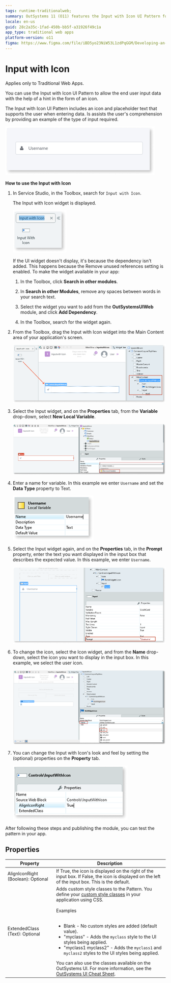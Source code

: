 ```yaml
---
tags: runtime-traditionalweb; 
summary: OutSystems 11 (O11) features the Input with Icon UI Pattern for enhanced data entry in Traditional Web Apps.
locale: en-us
guid: 28c2a35c-1fad-450b-bb5f-a31926f49c1a
app_type: traditional web apps
platform-version: o11
figma: https://www.figma.com/file/iBD5yo23NiW53L1zdPqGGM/Developing-an-Application?type=design&node-id=234%3A2&mode=design&t=KpVEJMvnBwiukqql-1
---
```


# Input with Icon

<div class="info" markdown="1">

Applies only to Traditional Web Apps.

</div>

You can use the Input with Icon UI Pattern to allow the end user input data with the help of a hint in the form of an icon.

The Input with Icon UI Pattern includes an icon and placeholder text that supports the user when entering data. Is assists the user's comprehension by providing an example of the type of input required.  

![Screenshot showing an example of the Input with Icon UI Pattern in a Traditional Web App](images/inputwithicon-8-ss.png "Input with Icon UI Pattern Example")

**How to use the Input with Icon**

1. In Service Studio, in the Toolbox, search for `Input with Icon`.

    The Input with Icon widget is displayed.

    ![Image of the Input with Icon widget found in the Service Studio Toolbox](images/inputwithicon-1-ss.png "Input with Icon Widget in Service Studio")

    If the UI widget doesn't display, it's because the dependency isn't added. This happens because the Remove unused references setting is enabled. To make the widget available in your app:

    1. In the Toolbox, click **Search in other modules**.

    1. In **Search in other Modules**, remove any spaces between words in your search text.
    
    1. Select the widget you want to add from the **OutSystemsUIWeb** module, and click **Add Dependency**. 
    
    1. In the Toolbox, search for the widget again.

1. From the Toolbox, drag the Input with Icon widget into the Main Content area of your application's screen.

    ![Dragging the Input with Icon widget into the Main Content area of an application screen](images/inputwithicon-2-ss.png "Dragging Input with Icon Widget")

1. Select the Input widget, and on the **Properties** tab, from the **Variable** drop-down, select **New Local Variable**.

    ![Selecting the Input widget and setting a new local variable in the Properties tab](images/inputwithicon-3-ss.png "Setting Variable for Input Widget")

1. Enter a name for variable. In this example we enter `Username` and set the **Data Type** property to Text.

    ![Entering a name for the new local variable for the Input widget, example using 'Username'](images/inputwithicon-5-ss.png "Naming the Local Variable")

1. Select the Input widget again, and on the **Properties** tab, in the **Prompt** property, enter the text you want displayed in the input box that describes the expected value. In this example, we enter `Username`.

    ![Entering text in the Prompt property of the Input widget to describe the expected value](images/inputwithicon-9-ss.png "Configuring Prompt Property")

1. To change the icon, select the Icon widget, and from the **Name** drop-down, select the icon you want to display in the input box. In this example, we select the user icon.

    ![Selecting a new icon for the Input with Icon widget from the Name drop-down](images/inputwithicon-6-ss.png "Changing the Icon in Input with Icon")

1. You can change the Input with Icon's look and feel by setting the (optional) properties on the **Property** tab.

    ![Setting optional properties on the Property tab to change the look and feel of the Input with Icon](images/inputwithicon-7-ss.png "Customizing Input with Icon Appearance")

After following these steps and publishing the module, you can test the pattern in your app.

## Properties

| Property | Description |
|---|---|
| AlignIconRight (Boolean): Optional | If True, the icon is displayed on the right of the input box. If False, the icon is displayed on the left of the input box. This is the default. |
| ExtendedClass (Text): Optional | Adds custom style classes to the Pattern. You define your [custom style classes](../../../look-feel/css.md) in your application using CSS.<br/><br/>Examples<br/><br/> <ul><li>Blank - No custom styles are added (default value).</li><li>"myclass" - Adds the ``myclass`` style to the UI styles being applied.</li><li>"myclass1 myclass2" - Adds the ``myclass1`` and ``myclass2`` styles to the UI styles being applied.</li></ul>You can also use the classes available on the OutSystems UI. For more information, see the [OutSystems UI Cheat Sheet](https://outsystemsui.outsystems.com/OutSystemsUIWebsite/CheatSheet). |
